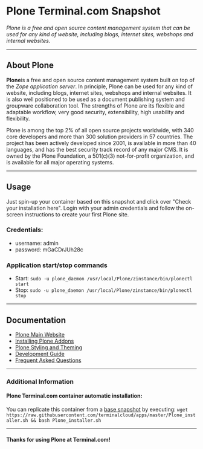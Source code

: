 # **Plone** Terminal.com Snapshot
*Plone is a free and open source content management system that can be used for any kind of website, including blogs, internet sites, webshops and internal websites.*

---

## About Plone

**Plone**is a free and open source content management system built on top of the *Zope application server*. In principle, Plone can be used for any kind of website, including blogs, internet sites, webshops and internal websites. It is also well positioned to be used as a document publishing system and groupware collaboration tool. The strengths of Plone are its flexible and adaptable workflow, very good security, extensibility, high usability and flexibility.


Plone is among the top 2% of all open source projects worldwide, with 340 core developers and more than 300 solution providers in 57 countries. The project has been actively developed since 2001, is available in more than 40 languages, and has the best security track record of any major CMS. 
It is owned by the Plone Foundation, a 501(c)(3) not-for-profit organization, and is available for all major operating systems.


---

## Usage

Just spin-up your container based on this snapshot and click over "Check your installation here".
Login with your admin credentials and follow the on-screen instructions to create your first Plone site.


### Credentials:

- username: admin
- password: mGaCDrJUh28c


### Application start/stop commands
- Start: `sudo -u plone_daemon /usr/local/Plone/zinstance/bin/plonectl start`
- Stop: `sudo -u plone_daemon /usr/local/Plone/zinstance/bin/plonectl stop`


---

## Documentation
- [Plone Main Website](https://plone.org/)
- [Installing Plone Addons](http://docs.plone.org/manage/installing/installing_addons.html)
- [Plone Styling and Theming](http://docs.plone.org/adapt-and-extend/theming/index.html)
- [Development Guide](http://docs.plone.org/)
- [Frequent Asked Questions](https://plone.org/documentation/faq)

---

### Additional Information

#### Plone Terminal.com container automatic installation:
You can replicate this container from a [base snapshot](https://www.terminal.com/tiny/FzpHiTXG1K) by executing:
`wget https://raw.githubusercontent.com/terminalcloud/apps/master/Plone_installer.sh && bash Plone_installer.sh`


---

#### Thanks for using Plone at Terminal.com!